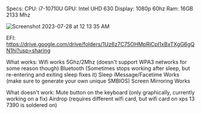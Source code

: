 Specs: 
CPU: i7-10710U
GPU: Intel UHD 630
Display: 1080p 60hz
Ram: 16GB 2133 Mhz

![Screenshot 2023-07-28 at 12 13 35 AM](https://github.com/DaddySwift/XPS-13-7390-MacOS/assets/93786629/65d7d9cd-c6d3-486c-ad6b-1fe6b8022007)

EFI: https://drive.google.com/drive/folders/1Uz6z7C75OHMpRiCpI1xBxTXgG6gQN1hi?usp=sharing


What works:
Wifi works 5Ghz/2Mhz (doesn't support WPA3 networks for some reason though)
Bluetooth (Sometimes stops working after sleep, but re-entering and exiting sleep fixes it)
Sleep 
iMessage/Facetime Works (make sure to generate your own unique SMBIOS)
Screen Mirroring Works

What doesn't work:
Mute button on the keyboard (only graphically, currently working on a fix) 
Airdrop (requires different wifi card, but wifi card on xps 13 7390 is soldered on)



